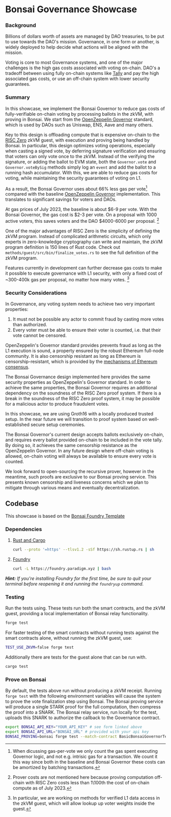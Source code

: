 # Bonsai Governance Showcase

### Background

Billions of dollars worth of assets are managed by DAO treasuries, to be put to use towards the DAO's mission.
Governance, in one form or another, is widely deployed to help decide what actions will be aligned with the mission.

Voting is core to most Governance systems, and one of the major challenges is the high gas costs associated with voting on-chain.
DAO's a tradeoff between using fully on-chain systems like [Tally] and pay the high associated gas costs, or use an off-chain system with lower security guarantees.

### Summary

In this showcase, we implement the Bonsai Governor to reduce gas costs of fully-verifiable on-chain voting by processing ballots in the zkVM, with proving in Bonsai.
We start from the [OpenZeppelin Governor] standard, which is used by DAOs such as Uniswap, ENS, Aave and many others.

Key to this design is offloading compute that is expensive on-chain to the [RISC Zero] zkVM guest, with execution and proving being handled by Bonsai.
In particular, this design optimizes voting operations, especially when casting a signed vote, by deferring signature verification and ensuring that voters can only vote once to the zkVM.
Instead of the verifying the signature, or adding the ballot to EVM state, both the `Governor.vote` and `Governor.voteBySig` methods simply log an `event` and add the ballot to a running hash accumulator.
With this, we are able to reduce gas costs for voting, while maintaining the security guarantees of voting on L1.

As a result, the Bonsai Governor uses about 66% less gas per vote[^1] compared with the baseline [OpenZeppelin Governor] implementation.
This translates to significant savings for voters and DAOs.

At gas prices of July 2023, the baseline is about $6-9 per vote.
With the Bonsai Governor, the gas cost is $2-3 per vote.
On a proposal with 1000 active voters, this saves voters and the DAO $4000-6000 per proposal. [^2]

One of the major advantages of RISC Zero is the simplicity of defining the zkVM program.
Instead of complicated arithmetic circuits, which only experts in zero-knowledge cryptography can write and maintain, the zkVM program definition is 150 lines of Rust code.
Check out `methods/guest/src/bin/finalize_votes.rs` to see the full definition of the zkVM program.

Features currently in development can further decrease gas costs to make it possible to execute governance with L1 security, with only a fixed cost of ~300-400k gas per proposal, no matter how many votes. [^3]

[^1]: When dicussing gas-per-vote we only count the gas spent executing Governor logic, and not e.g. intrisic gas for a transaction. We count it this way since both in the baseline and Bonsai Governor these costs can be amortized by batching transactions.
[^2]: Prover costs are not mentioned here because proving computation off-chain with RISC Zero costs less than 1\100th the cost of on-chain compute as of July 2023.
[^3]: In particular, we are working on methods for verified L1 data access in the zkVM guest, which will allow lookup up voter weights inside the guest.

### Security Considerations

In Governance, any voting system needs to achieve two very important properties:

1. It must not be possible any actor to commit fraud by casting more votes than authorized.
2. Every voter must be able to ensure their voter is counted, i.e. that their vote cannot be censored.

OpenZeppelin's Governor standard provides prevents fraud as long as the L1 execution is sound, a property ensured by the robust Ethereum full-node community.
It is also censorship resistant as long as Ethereum is censorship-resistant, which is provided by the [mechanisms of Ethereum consensus].

[mechanisms of Ethereum consensus]: https://notes.ethereum.org/@vbuterin/pbs_censorship_resistance

The Bonsai Governance design implemented here provides the same security properties as OpenZeppelin's Governor standard.
In order to achieve the same properties, the Bonsai Governor requires an additional dependency on the soundness of the RISC Zero proof system.
If there is a break in the soundness of the RISC Zero proof system, it may be possible for a malicious actor to produce fraudulent votes.

In this showcase, we are using Groth16 with a locally produced trusted setup.
In the near future we will transition to proof system based on well-established secure setup ceremonies.

The Bonsai Governor's current design accepts ballots exclusively on-chain, and requires every ballot provided on-chain to be included in the vote tally.
By doing so, it achieves the same censorship resistance as the OpenZeppelin Governor.
In any future design where off-chain voting is allowed, on-chain voting will always be available to ensure every vote is counted.

We look forward to open-sourcing the recursive prover, however in the meantime, such proofs are exclusive to our Bonsai proving service.
This presents known censorship and liveness concerns which we plan to mitigate through various means and eventually decentralization.

## Codebase

This showcase is based on the [Bonsai Foundry Template]

### Dependencies

1. [Rust and Cargo](https://rustup.rs)

    ```bash
    curl --proto '=https' --tlsv1.2 -sSf https://sh.rustup.rs | sh
    ```

2. [Foundry](https://getfoundry.sh/)

    ```bash
    curl -L https://foundry.paradigm.xyz | bash
    ```

***Hint:*** *If you're installing Foundry for the first time, be sure to quit your terminal before reopening it and running the `foundryup` command.*

### Testing

Run the tests using. These tests run both the smart contracts, and the zkVM guest, providing a local implementation of Bonsai relay functionality.

```bash
forge test
```

For faster testing of the smart contracts without running tests against the smart contracts alone, without running the zkVM guest, use:

```bash
TEST_USE_ZKVM=false forge test
```

Additionally there are tests for the guest alone that can be run with.

```bash
cargo test
```

### Prove on Bonsai

By default, the tests above run without producing a zkVM receipt.
Running `forge test` with the following environment variables will cause the system to prove the vote finalization step using Bonsai.
The Bonsai proving service will produce a single STARK proof for the full computation, then compress the proof into a SNARK.
The Bonsai relay service, run locally for the test, uploads this SNARK to authorize the callback to the Governance contract.

```bash
export BONSAI_API_KEY="YOUR_API_KEY" # see form linked above
export BONSAI_API_URL="BONSAI_URL" # provided with your api key
BONSAI_PROVING=bonsai forge test --match-contract BasicBonsaiGovernorTest
```

[Tally]: https://www.tally.xyz
[RISC Zero]: https://www.risczero.com/
[OpenZeppelin Governor]: https://docs.openzeppelin.com/contracts/4.x/api/governance
[Bonsai Foundry Template]: https://github.com/risc0/bonsai-foundry-template
